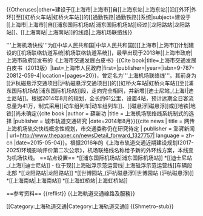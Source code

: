 {{Otheruses|other=建设于[[上海市|上海市]]自[[上海东站|上海东站]]沿[[外环|外环]]至[[虹桥火车站|虹桥火车站]]的[[通勤铁路|通勤铁路]]系统|subject=建设于[[上海市|上海市]]自[[浦东国际机场站|浦东国际机场站]]经过[[龙阳路站|龙阳路站]]、[[上海南站|上海南站]]的线路|上海机场联络线}}

'''上海机场快线'''为[[中华人民共和国|中华人民共和国]][[上海市|上海市]]计划建设的[[机场联络轨道系统|机场联络轨道系统]]，最早出现于2013年[[上海市政府|上海市政府]]发布的《上海市交通发展白皮书》<ref>{{Cite book|title=上海市交通发展白皮书（2013版）|last=上海市人民政府|first=|publisher=|year=|isbn=9-787-20812-059-4|location=|pages=20}}</ref>，曾定名为'''上海机场联络线'''。其前身为[[沪杭磁悬浮交通项目|沪杭磁悬浮交通项目]]的[[虹桥火车站|虹桥火车站]]至[[浦东国际机场站|浦东国际机场站]]段，走向完全相同，并新增[[迪士尼站_(上海)|迪士尼站]]。根据2014年8月的规划，全长约61公里，设置4站，预计远期全日客流总量为41万，制式采用[[动车组列车|动车组列车]]、[[磁悬浮|磁悬浮]]或[[地铁|地铁]]尚未确定<ref>{{cite book |author = 薛新功 |title = 上海机场联络线系统制式的选择 |publisher = 城市轨道交通研究 |date=2014年8月}}</ref><ref name="2014pengpai">{{cite news | title = 网传上海机场轨交快线概念性规划，市交通委称仍在研究待定 | publisher = 澎湃新闻 | url=http://www.thepaper.cn/newsDetail_forward_1327757| language = zh-cn |date=2015-05-04}}</ref>。根据2016年的《上海市轨道交通近期建设规划(2017-2025)环境影响评价第二次公示》，机场联络线名称给予新的外环线方案，本线变为机场快线。
==站点设置==
*[[浦东国际机场站|浦东国际机场站]]
*[[迪士尼站_(上海)|迪士尼站]] - 位于现[[上海磁浮示范运营线|上海磁浮示范运营线]]车辆段北部
*[[龙阳路站|龙阳路站]]
*[[世博园站_(沪杭磁悬浮)|世博园站 (沪杭磁悬浮)]]
*[[上海南站|上海南站]]
*[[上海虹桥站|上海虹桥站]]

==参考资料==
{{reflist}}
{{上海軌道交通線路及服務}}

[[Category:上海轨道交通|Category:上海轨道交通]]
{{Shmetro-stub}}